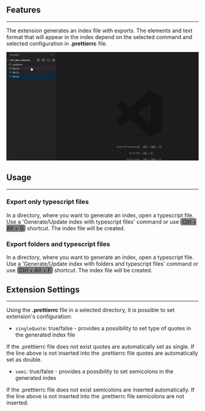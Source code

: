 ## Features
<hr>

The extension generates an index file with exports. The elements and text format that will appear in the index depend on the selected command and selected configuration in <strong>.prettierrc</strong> file.

![animation](https://github.com/BoomSoftware/index-generator/blob/master/img/index-generator.gif?raw=true)

## Usage
<hr>

<h3><strong>Export only typescript files</strong></h3>
<p>In a directory, where you want to generate an index, open a typescript file. Use a 'Generate/Update index with typescript files' command or use <span style="background-color:grey; padding: 1px 5px; border-radius:5px">Ctrl + Alt + G</span> shortcut. The index file will be created.
</p>

<h3><strong>Export folders and typescript files</strong></h3>
<p>In a directory, where you want to generate an index, open a typescript file. Use a 'Generate/Update index with folders and typescript files' command or use <span style="background-color:grey; padding: 1px 5px; border-radius:5px">Ctrl + Alt + F</span> shortcut. The index file will be created.
</p>

## Extension Settings
<hr>

Using the <strong>.prettierrc</strong> file in a selected directory, it is possible to set extension's configuration:

* `singleQuote`: true/false - provides a possibility to set type of quotes in the generated index file

If the .prettierrc file does not exist quotes are automatically set as single.
If the line above is not inserted into the .prettierrc file quotes are automatically set as double.

* `semi`: true/false - provides a possibility to set semicolons in the generated index

If the .prettierrc file does not exist semicolons are inserted automatically.
If the line above is not inserted into the .prettierrc file semicolons are not inserted.